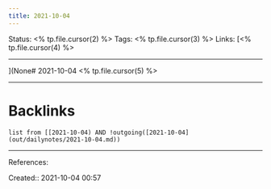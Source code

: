```yaml
---
title: 2021-10-04
---
```


Status: <% tp.file.cursor(2) %>
Tags: <% tp.file.cursor(3) %>
Links: [<% tp.file.cursor(4) %>
___
](None# 2021-10-04
<% tp.file.cursor(5) %>
___
# Backlinks
```dataview
list from [[2021-10-04) AND !outgoing([2021-10-04](out/dailynotes/2021-10-04.md))
```
___
References:

Created:: 2021-10-04 00:57

